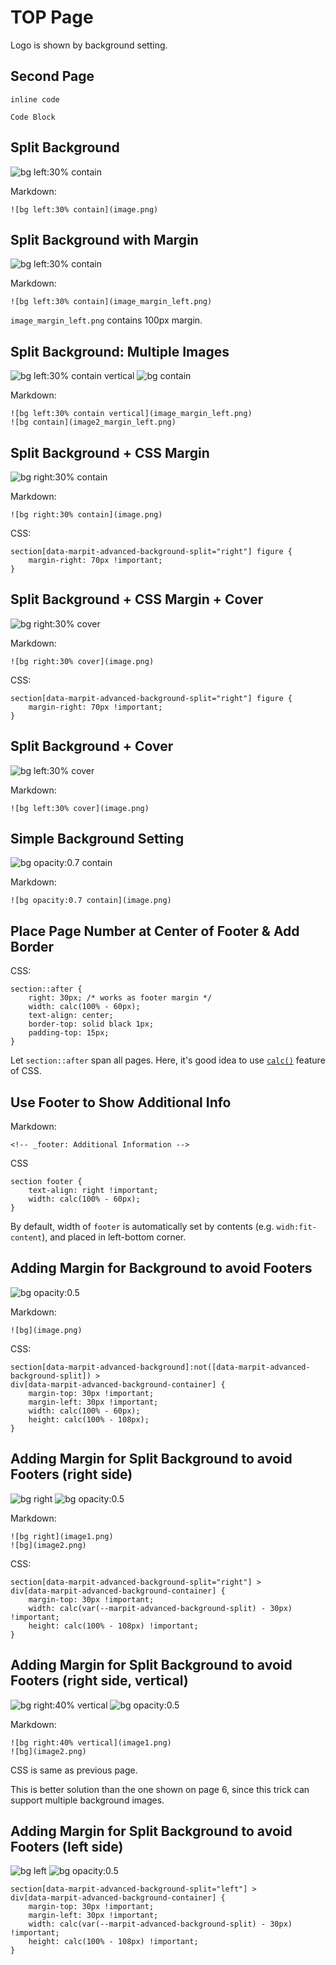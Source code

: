 <!--
headingDivider: 2
paginate: true
-->

# TOP Page
<!-- _class: top -->

Logo is shown by background setting.

## Second Page

`inline code`

```
Code Block
```

## Split Background

![bg left:30% contain](image.png)

Markdown:

```
![bg left:30% contain](image.png)
```

## Split Background with Margin

![bg left:30% contain](image_margin_left.png)

Markdown:

```
![bg left:30% contain](image_margin_left.png)
```

`image_margin_left.png` contains 100px margin.

## Split Background: Multiple Images

![bg left:30% contain vertical](image_margin_left.png)
![bg contain](image2_margin_left.png)

Markdown:

```
![bg left:30% contain vertical](image_margin_left.png)
![bg contain](image2_margin_left.png)
```

## Split Background + CSS Margin
<!-- _class: right_bg_margin -->

![bg right:30% contain](image.png)

Markdown:

```
![bg right:30% contain](image.png)
```

CSS:

```
section[data-marpit-advanced-background-split="right"] figure {
	margin-right: 70px !important;
}
```

## Split Background + CSS Margin + Cover
<!-- _class: right_bg_margin -->
![bg right:30% cover](image.png)

Markdown:

```
![bg right:30% cover](image.png)
```
CSS:

```
section[data-marpit-advanced-background-split="right"] figure {
	margin-right: 70px !important;
}
```

## Split Background + Cover

![bg left:30% cover](image.png)

Markdown:

```
![bg left:30% cover](image.png)
```

## Simple Background Setting

![bg opacity:0.7 contain](image.png)

Markdown:

```
![bg opacity:0.7 contain](image.png)
```

## Place Page Number at Center of Footer & Add Border
<!-- _class: center_paging -->
CSS:
```
section::after {
	right: 30px; /* works as footer margin */
	width: calc(100% - 60px);
	text-align: center;
	border-top: solid black 1px;
	padding-top: 15px;
}
```

Let `section::after` span all pages.
Here, it's good idea to use [`calc()`](https://developer.mozilla.org/docs/Web/CSS/calc) feature of CSS.

## Use Footer to Show Additional Info
<!-- _class: center_paging -->
<!-- _footer: Additional Information -->

Markdown:
```
<!-- _footer: Additional Information -->
```
CSS
```
section footer {
	text-align: right !important;
	width: calc(100% - 60px);
}
```
By default, width of `footer` is automatically set by contents (e.g. `widh:fit-content`),
and placed in left-bottom corner.

## Adding Margin for Background to avoid Footers
<!-- _class: center_paging -->
![bg opacity:0.5](image.png)

Markdown:
```
![bg](image.png)
```
CSS:
```
section[data-marpit-advanced-background]:not([data-marpit-advanced-background-split]) >
div[data-marpit-advanced-background-container] {
	margin-top: 30px !important;
	margin-left: 30px !important;
	width: calc(100% - 60px);
	height: calc(100% - 108px);
}
```

## Adding Margin for Split Background to avoid Footers (right side)
<!-- _class: center_paging -->
![bg right](image.png)
![bg opacity:0.5](image.png)

Markdown:
```
![bg right](image1.png)
![bg](image2.png)
```
CSS:
```
section[data-marpit-advanced-background-split="right"] >
div[data-marpit-advanced-background-container] {
	margin-top: 30px !important;
	width: calc(var(--marpit-advanced-background-split) - 30px) !important;
	height: calc(100% - 108px) !important;
}
```
## Adding Margin for Split Background to avoid Footers (right side, vertical)
<!-- _class: center_paging -->
![bg right:40% vertical](image.png)
![bg opacity:0.5](image.png)

Markdown:
```
![bg right:40% vertical](image1.png)
![bg](image2.png)
```

CSS is same as previous page.

This is better solution than the one shown on page 6, since this trick can support multiple background images.

## Adding Margin for Split Background to avoid Footers (left side)
<!-- _class: center_paging -->
![bg left](image.png)
![bg opacity:0.5](image.png)

```
section[data-marpit-advanced-background-split="left"] >
div[data-marpit-advanced-background-container] {
	margin-top: 30px !important;
	margin-left: 30px !important;
	width: calc(var(--marpit-advanced-background-split) - 30px) !important;
	height: calc(100% - 108px) !important;
}
```
